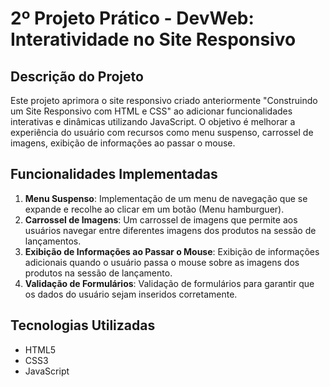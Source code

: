 # 2º Projeto Prático - DevWeb: Interatividade no Site Responsivo

## Descrição do Projeto

Este projeto aprimora o site responsivo criado anteriormente "Construindo um Site Responsivo com HTML e CSS" ao adicionar funcionalidades interativas e dinâmicas utilizando JavaScript. O objetivo é melhorar a experiência do usuário com recursos como menu suspenso, carrossel de imagens, exibição de informações ao passar o mouse.

## Funcionalidades Implementadas

1. **Menu Suspenso**: Implementação de um menu de navegação que se expande e recolhe ao clicar em um botão (Menu hamburguer).
2. **Carrossel de Imagens**: Um carrossel de imagens que permite aos usuários navegar entre diferentes imagens dos produtos na sessão de lançamentos.
3. **Exibição de Informações ao Passar o Mouse**: Exibição de informações adicionais quando o usuário passa o mouse sobre as imagens dos produtos na sessão de lançamento.
4. **Validação de Formulários**: Validação de formulários para garantir que os dados do usuário sejam inseridos corretamente.

## Tecnologias Utilizadas

- HTML5
- CSS3
- JavaScript
